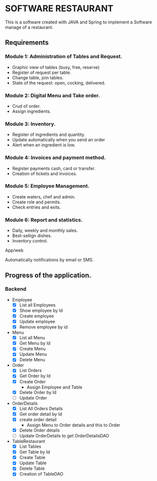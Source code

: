 # SOFTWARE RESTAURANT

This is a software created with JAVA and Spring to implement a Software manage of a restaurant.

## Requirements

 ### Module 1: Administration of Tables and Request.
- Graphic view of tables (busy, free, reserve)
- Register of request per table.
- Change table, join tables.
- State of the request: open, cocking, delivered.

### Module 2: Digital Menu and Take order.
- Crud of order.
- Assign ingredients.

### Module 3: Inventory.
- Register of ingredients and quantity.
- Update automatically when you send an order
- Alert when an ingredient is low.

### Module 4: Invoices and payment method. 
- Register payments cash, card or transfer.
- Creation of tickets and invoices.

### Module 5: Employee Management.
- Create waters, chef and admin.
- Create role and permits.
- Check entries and exits.

### Module 6: Report and statistics.
- Daily, weekly and monthly sales.
- Best-sellign dishes.
- Inventory control.

App/web 

Automatically notifications by email or SMS.


## Progress of the application.
### Backend
- Employee
    - [x] List all Employees
    - [x] Show employee by Id
    - [x] Create employee
    - [x] Update employee
    - [x] Remove employee by id
- Menu
  - [x] List all Menu
  - [x] Get Menu by Id
  - [x] Create Menu
  - [x] Update Menu
  - [x] Delete Menu
- Order
  - [x] List Orders
  - [x] Get Order by Id
  - [x] Create Order
    - Assign Employee and Table
  - [x] Delete Order by Id
  - [ ] Update Order
- OrderDetails
  - [x] List All Orders Details
  - [x] Get order detail by Id
  - [x] create order detail
    - Assign Menu to Order details and this to Order
  - [x] Delete Order details
  - [ ] Update OrderDetails to get OrderDetailsDAO
- TableRestaurant
  - [x] List Tables
  - [x] Get Table by Id
  - [x] Create Table
  - [x] Update Table
  - [x] Delete Table
  - [x] Creation of TableDAO
